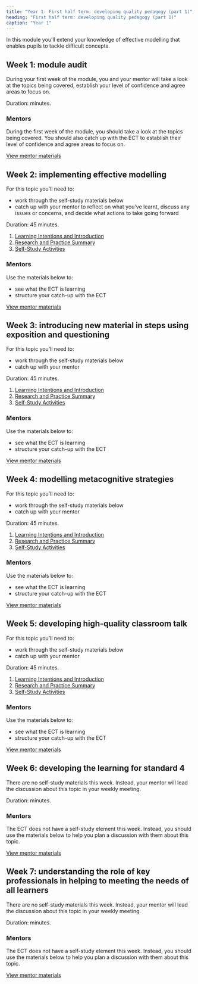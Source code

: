 ```yaml
---
title: "Year 1: First half term: developing quality pedagogy (part 1)"
heading: "First half term: developing quality pedagogy (part 1)"
caption: "Year 1"
---
```


In this module you’ll extend your knowledge of effective modelling that enables pupils to tackle difficult concepts.

## Week 1: module audit

During your first week of the module, you and your mentor will take a look at the topics being covered, establish your level of confidence and agree areas to focus on.

Duration: minutes.

### Mentors

During the first week of the module, you should take a look at the topics being covered. You should also catch up with the ECT to establish their level of confidence and agree areas to focus on.

[View mentor materials](/ucl/year-1-first-half-term-developing-quality-pedagogy-part-1/spring-week-1-mentor-materials)

## Week 2: implementing effective modelling

For this topic you’ll need to:

- work through the self-study materials below
- catch up with your mentor to reflect on what you’ve learnt, discuss any issues or concerns, and decide what actions to take going forward

Duration: 45 minutes.

1. [Learning Intentions and Introduction](/ucl/year-1-first-half-term-developing-quality-pedagogy-part-1/spring-week-2-ect-learning-intentions-and-introduction)
2. [Research and Practice Summary](/ucl/year-1-first-half-term-developing-quality-pedagogy-part-1/spring-week-2-ect-research-and-practice-summary)
3. [Self-Study Activities](/ucl/year-1-first-half-term-developing-quality-pedagogy-part-1/spring-week-2-ect-self-study-activities)

### Mentors

Use the materials below to:

- see what the ECT is learning
- structure your catch-up with the ECT

[View mentor materials](/ucl/year-1-first-half-term-developing-quality-pedagogy-part-1/spring-week-2-mentor-materials)

## Week 3: introducing new material in steps using exposition and questioning

For this topic you’ll need to:

- work through the self-study materials below
- catch up with your mentor

Duration: 45 minutes.

1. [Learning Intentions and Introduction](/ucl/year-1-first-half-term-developing-quality-pedagogy-part-1/spring-week-3-ect-learning-intentions-and-introduction)
2. [Research and Practice Summary](/ucl/year-1-first-half-term-developing-quality-pedagogy-part-1/spring-week-3-ect-research-and-practice-summary)
3. [Self-Study Activities](/ucl/year-1-first-half-term-developing-quality-pedagogy-part-1/spring-week-3-ect-self-study-activities)

### Mentors

Use the materials below to:

- see what the ECT is learning
- structure your catch-up with the ECT

[View mentor materials](/ucl/year-1-first-half-term-developing-quality-pedagogy-part-1/spring-week-3-mentor-materials)

## Week 4: modelling metacognitive strategies

For this topic you’ll need to:

- work through the self-study materials below
- catch up with your mentor

Duration: 45 minutes.

1. [Learning Intentions and Introduction](/ucl/year-1-first-half-term-developing-quality-pedagogy-part-1/spring-week-4-ect-learning-intentions-and-introduction)
2. [Research and Practice Summary](/ucl/year-1-first-half-term-developing-quality-pedagogy-part-1/spring-week-4-ect-research-and-practice-summary)
3. [Self-Study Activities](/ucl/year-1-first-half-term-developing-quality-pedagogy-part-1/spring-week-4-ect-self-study-activities)

### Mentors

Use the materials below to:

- see what the ECT is learning
- structure your catch-up with the ECT

[View mentor materials](/ucl/year-1-first-half-term-developing-quality-pedagogy-part-1/spring-week-4-mentor-materials)

## Week 5: developing high-quality classroom talk

For this topic you’ll need to:

- work through the self-study materials below
- catch up with your mentor

Duration: 45 minutes.

1. [Learning Intentions and Introduction](/ucl/year-1-first-half-term-developing-quality-pedagogy-part-1/spring-week-5-ect-learning-intentions-and-introduction)
2. [Research and Practice Summary](/ucl/year-1-first-half-term-developing-quality-pedagogy-part-1/spring-week-5-ect-research-and-practice-summary)
3. [Self-Study Activities](/ucl/year-1-first-half-term-developing-quality-pedagogy-part-1/spring-week-5-ect-self-study-activities)

### Mentors

Use the materials below to:

- see what the ECT is learning
- structure your catch-up with the ECT

[View mentor materials](/ucl/year-1-first-half-term-developing-quality-pedagogy-part-1/spring-week-5-mentor-materials)

## Week 6: developing the learning for standard 4

There are no self-study materials this week. Instead, your mentor will lead the discussion about this topic in your weekly meeting.

Duration: minutes.

### Mentors

The ECT does not have a self-study element this week. Instead, you should use the materials below to help you plan a discussion with them about this topic.

[View mentor materials](/ucl/year-1-first-half-term-developing-quality-pedagogy-part-1/spring-week-6-mentor-materials)

## Week 7: understanding the role of key professionals in helping to meeting the needs of all learners

There are no self-study materials this week. Instead, your mentor will lead the discussion about this topic in your weekly meeting.

Duration: minutes.

### Mentors

The ECT does not have a self-study element this week. Instead, you should use the materials below to help you plan a discussion with them about this topic.

[View mentor materials](/ucl/year-1-first-half-term-developing-quality-pedagogy-part-1/spring-week-7-mentor-materials)
